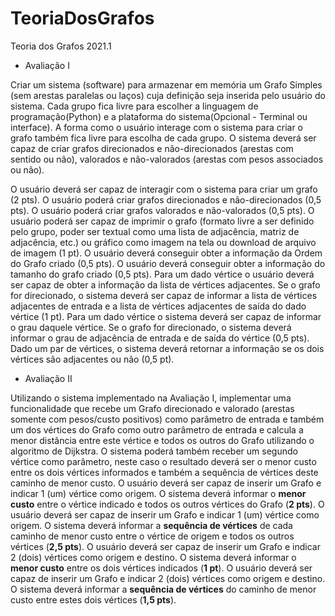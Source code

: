 # TeoriaDosGrafos
Teoria dos Grafos 2021.1  

- Avaliação I

Criar um sistema (software) para armazenar em memória um Grafo Simples (sem arestas paralelas ou laços) cuja definição seja inserida pelo usuário do sistema. Cada grupo fica livre para escolher a linguagem de programação(Python) e a plataforma do sistema(Opcional - Terminal ou interface). A forma como o usuário interage com o sistema para criar o grafo também fica livre para escolha de cada grupo. O sistema deverá ser capaz de criar grafos direcionados e não-direcionados (arestas com sentido ou não), valorados e não-valorados (arestas com pesos associados ou não). 

O usuário deverá ser capaz de interagir com o sistema para criar um grafo (2 pts).
O usuário poderá criar grafos direcionados e não-direcionados (0,5 pts). 
O usuário poderá criar grafos valorados e não-valorados (0,5 pts).
O usuário poderá ser capaz de imprimir o grafo (formato livre a ser definido pelo grupo, poder ser textual como uma lista de adjacência, matriz de adjacência, etc.) ou gráfico como imagem na tela ou download de arquivo de imagem (1 pt).
O usuário deverá conseguir obter a informação da Ordem do Grafo criado (0,5 pts).
O usuário deverá conseguir obter a informação do tamanho do grafo criado (0,5 pts).
Para um dado vértice o usuário deverá ser capaz de obter a informação da lista de vértices adjacentes. Se o grafo for direcionado, o sistema deverá ser capaz de informar a lista de vértices adjacentes de entrada e a lista de vértices adjacentes de saída do dado vértice (1 pt).
Para um dado vértice o sistema deverá ser capaz de informar o grau daquele vértice. Se o grafo for direcionado, o sistema deverá informar o grau de adjacência de entrada e de saída do vértice (0,5 pts).
Dado um par de vértices, o sistema deverá retornar a informação se os dois vértices são adjacentes ou não (0,5 pt).

- Avaliação II 

Utilizando o sistema implementado na Avaliação I, implementar uma funcionalidade que recebe um Grafo direcionado e valorado (arestas somente com pesos/custo positivos) como parâmetro de entrada e também um dos vértices do Grafo como outro parâmetro de entrada e calcula a menor distância entre este vértice e todos os outros do Grafo utilizando o algoritmo de Dijkstra. O sistema poderá também receber um segundo vértice como parâmetro, neste caso o resultado deverá ser o menor custo entre os dois vértices informados e também a sequência de vértices deste caminho de menor custo.
O usuário deverá ser capaz de inserir um Grafo e indicar 1 (um) vértice como origem. O sistema deverá informar o **menor custo** entre o vértice indicado e todos os outros vértices do Grafo (**2 pts**).
O usuário deverá ser capaz de inserir um Grafo e indicar 1 (um) vértice como origem. O sistema deverá informar a **sequência de vértices** de cada caminho de menor custo entre o vértice de origem e todos os outros vértices (**2,5 pts**).
O usuário deverá ser capaz de inserir um Grafo e indicar 2 (dois) vértices como origem e destino. O sistema deverá informar o **menor custo** entre os dois vértices indicados (**1 pt**).
O usuário deverá ser capaz de inserir um Grafo e indicar 2 (dois) vértices como origem e destino. O sistema deverá informar a **sequência de vértices** do caminho de menor custo entre estes dois vértices (**1,5 pts**).

